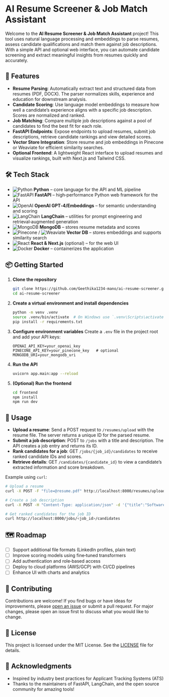 # AI Resume Screener & Job Match Assistant

Welcome to the **AI Resume Screener & Job Match Assistant** project!  This tool uses natural language processing and embeddings to parse resumes, assess candidate qualifications and match them against job descriptions.  With a simple API and optional web interface, you can automate candidate screening and extract meaningful insights from resumes quickly and accurately.

## 🚀 Features

- **Resume Parsing**:  Automatically extract text and structured data from resumes (PDF, DOCX).  The parser normalizes skills, experience and education for downstream analysis.
- **Candidate Scoring**:  Use language model embeddings to measure how well a candidate’s experience aligns with a specific job description.  Scores are normalized and ranked.
- **Job Matching**:  Compare multiple job descriptions against a pool of candidates to find the best fit for each role.
- **FastAPI Endpoints**:  Expose endpoints to upload resumes, submit job descriptions, retrieve candidate rankings and view detailed scores.
- **Vector Store Integration**:  Store resume and job embeddings in Pinecone or Weaviate for efficient similarity searches.
- **Optional Frontend**:  A lightweight React interface to upload resumes and visualize rankings, built with Next.js and Tailwind CSS.

## 🛠 Tech Stack

- ![Python](https://img.shields.io/badge/Python-%233776AB.svg?style=for-the-badge&logo=python&logoColor=white) **Python** – core language for the API and ML pipeline
- ![FastAPI](https://img.shields.io/badge/FastAPI-006466?style=for-the-badge&logo=fastapi&logoColor=white) **FastAPI** – high‑performance Python web framework for the API
- ![OpenAI](https://img.shields.io/badge/OpenAI-GPT‑4-4B0082?style=for-the-badge) **OpenAI GPT‑4/Embeddings** – for semantic understanding and scoring
- ![LangChain](https://img.shields.io/badge/LangChain-222222?style=for-the-badge) **LangChain** – utilities for prompt engineering and retrieval‑augmented generation
- ![MongoDB](https://img.shields.io/badge/MongoDB-47A248?style=for-the-badge&logo=mongodb&logoColor=white) **MongoDB** – stores resume metadata and scores
- ![Pinecone](https://img.shields.io/badge/Pinecone-0033A1?style=for-the-badge) / ![Weaviate](https://img.shields.io/badge/Weaviate-4F46E5?style=for-the-badge) **Vector DB** – stores embeddings and supports similarity search
- ![React](https://img.shields.io/badge/React-61DAFB?style=for-the-badge&logo=react&logoColor=black) **React & Next.js** (optional) – for the web UI
- ![Docker](https://img.shields.io/badge/Docker-2496ED?style=for-the-badge&logo=docker&logoColor=white) **Docker** – containerizes the application

## 📦 Getting Started

1. **Clone the repository**
   ```bash
   git clone https://github.com/Geethika1234-mano/ai-resume-screener.git
   cd ai-resume-screener
   ```
2. **Create a virtual environment and install dependencies**
   ```bash
   python -m venv .venv
   source .venv/bin/activate  # On Windows use `.venv\Scripts\activate`
   pip install -r requirements.txt
   ```
3. **Configure environment variables**
   Create a `.env` file in the project root and add your API keys:
   ```env
   OPENAI_API_KEY=your_openai_key
   PINECONE_API_KEY=your_pinecone_key   # optional
   MONGODB_URI=your_mongodb_uri
   ```
4. **Run the API**
   ```bash
   uvicorn app.main:app --reload
   ```
5. **(Optional) Run the frontend**
   ```bash
   cd frontend
   npm install
   npm run dev
   ```

## 📖 Usage

- **Upload a resume**:  Send a POST request to `/resumes/upload` with the resume file.  The server returns a unique ID for the parsed resume.
- **Submit a job description**:  POST to `/jobs` with a title and description.  The API creates a job entry and returns its ID.
- **Rank candidates for a job**:  GET `/jobs/{job_id}/candidates` to receive ranked candidate IDs and scores.
- **Retrieve details**:  GET `/candidates/{candidate_id}` to view a candidate’s extracted information and score breakdown.

Example using `curl`:

```bash
# Upload a resume
curl -X POST -F "file=@resume.pdf" http://localhost:8000/resumes/upload

# Create a job description
curl -X POST -H "Content-Type: application/json" -d '{"title":"Software Engineer","description":"Looking for a Python developer with FastAPI experience"}' http://localhost:8000/jobs

# Get ranked candidates for the job ID
curl http://localhost:8000/jobs/<job_id>/candidates
```

## 🗺 Roadmap

- [ ] Support additional file formats (LinkedIn profiles, plain text)
- [ ] Improve scoring models using fine‑tuned transformers
- [ ] Add authentication and role‑based access
- [ ] Deploy to cloud platforms (AWS/GCP) with CI/CD pipelines
- [ ] Enhance UI with charts and analytics

## 🤝 Contributing

Contributions are welcome!  If you find bugs or have ideas for improvements, please [open an issue](https://github.com/Geethika1234-mano/ai-resume-screener/issues) or submit a pull request.  For major changes, please open an issue first to discuss what you would like to change.

## 📝 License

This project is licensed under the MIT License.  See the [LICENSE](LICENSE) file for details.

## 🙏 Acknowledgments

- Inspired by industry best practices for Applicant Tracking Systems (ATS)
- Thanks to the maintainers of FastAPI, LangChain, and the open source community for amazing tools!
